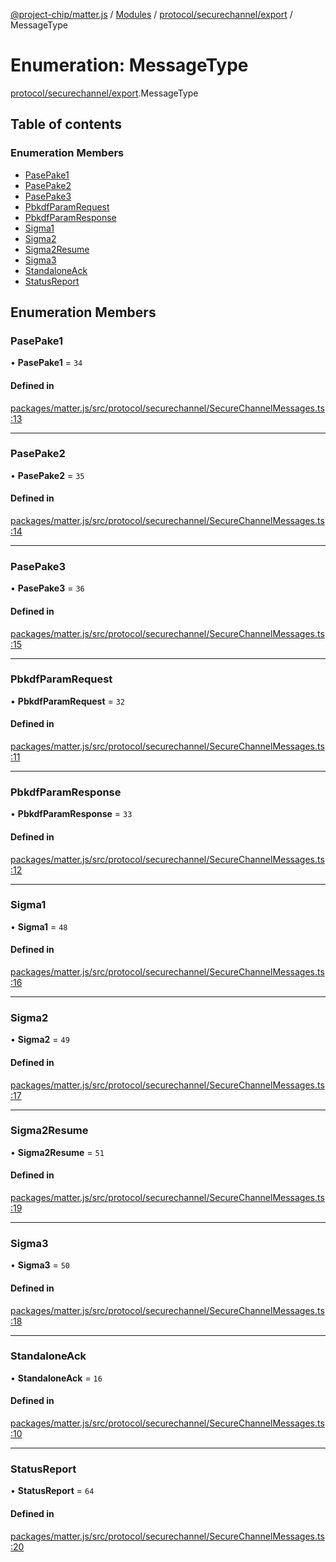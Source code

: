 [@project-chip/matter.js](../README.md) / [Modules](../modules.md) / [protocol/securechannel/export](../modules/protocol_securechannel_export.md) / MessageType

# Enumeration: MessageType

[protocol/securechannel/export](../modules/protocol_securechannel_export.md).MessageType

## Table of contents

### Enumeration Members

- [PasePake1](protocol_securechannel_export.MessageType.md#pasepake1)
- [PasePake2](protocol_securechannel_export.MessageType.md#pasepake2)
- [PasePake3](protocol_securechannel_export.MessageType.md#pasepake3)
- [PbkdfParamRequest](protocol_securechannel_export.MessageType.md#pbkdfparamrequest)
- [PbkdfParamResponse](protocol_securechannel_export.MessageType.md#pbkdfparamresponse)
- [Sigma1](protocol_securechannel_export.MessageType.md#sigma1)
- [Sigma2](protocol_securechannel_export.MessageType.md#sigma2)
- [Sigma2Resume](protocol_securechannel_export.MessageType.md#sigma2resume)
- [Sigma3](protocol_securechannel_export.MessageType.md#sigma3)
- [StandaloneAck](protocol_securechannel_export.MessageType.md#standaloneack)
- [StatusReport](protocol_securechannel_export.MessageType.md#statusreport)

## Enumeration Members

### PasePake1

• **PasePake1** = ``34``

#### Defined in

[packages/matter.js/src/protocol/securechannel/SecureChannelMessages.ts:13](https://github.com/project-chip/matter.js/blob/0c058ae17fdba4c0b89b8b13c309011d51782299/packages/matter.js/src/protocol/securechannel/SecureChannelMessages.ts#L13)

___

### PasePake2

• **PasePake2** = ``35``

#### Defined in

[packages/matter.js/src/protocol/securechannel/SecureChannelMessages.ts:14](https://github.com/project-chip/matter.js/blob/0c058ae17fdba4c0b89b8b13c309011d51782299/packages/matter.js/src/protocol/securechannel/SecureChannelMessages.ts#L14)

___

### PasePake3

• **PasePake3** = ``36``

#### Defined in

[packages/matter.js/src/protocol/securechannel/SecureChannelMessages.ts:15](https://github.com/project-chip/matter.js/blob/0c058ae17fdba4c0b89b8b13c309011d51782299/packages/matter.js/src/protocol/securechannel/SecureChannelMessages.ts#L15)

___

### PbkdfParamRequest

• **PbkdfParamRequest** = ``32``

#### Defined in

[packages/matter.js/src/protocol/securechannel/SecureChannelMessages.ts:11](https://github.com/project-chip/matter.js/blob/0c058ae17fdba4c0b89b8b13c309011d51782299/packages/matter.js/src/protocol/securechannel/SecureChannelMessages.ts#L11)

___

### PbkdfParamResponse

• **PbkdfParamResponse** = ``33``

#### Defined in

[packages/matter.js/src/protocol/securechannel/SecureChannelMessages.ts:12](https://github.com/project-chip/matter.js/blob/0c058ae17fdba4c0b89b8b13c309011d51782299/packages/matter.js/src/protocol/securechannel/SecureChannelMessages.ts#L12)

___

### Sigma1

• **Sigma1** = ``48``

#### Defined in

[packages/matter.js/src/protocol/securechannel/SecureChannelMessages.ts:16](https://github.com/project-chip/matter.js/blob/0c058ae17fdba4c0b89b8b13c309011d51782299/packages/matter.js/src/protocol/securechannel/SecureChannelMessages.ts#L16)

___

### Sigma2

• **Sigma2** = ``49``

#### Defined in

[packages/matter.js/src/protocol/securechannel/SecureChannelMessages.ts:17](https://github.com/project-chip/matter.js/blob/0c058ae17fdba4c0b89b8b13c309011d51782299/packages/matter.js/src/protocol/securechannel/SecureChannelMessages.ts#L17)

___

### Sigma2Resume

• **Sigma2Resume** = ``51``

#### Defined in

[packages/matter.js/src/protocol/securechannel/SecureChannelMessages.ts:19](https://github.com/project-chip/matter.js/blob/0c058ae17fdba4c0b89b8b13c309011d51782299/packages/matter.js/src/protocol/securechannel/SecureChannelMessages.ts#L19)

___

### Sigma3

• **Sigma3** = ``50``

#### Defined in

[packages/matter.js/src/protocol/securechannel/SecureChannelMessages.ts:18](https://github.com/project-chip/matter.js/blob/0c058ae17fdba4c0b89b8b13c309011d51782299/packages/matter.js/src/protocol/securechannel/SecureChannelMessages.ts#L18)

___

### StandaloneAck

• **StandaloneAck** = ``16``

#### Defined in

[packages/matter.js/src/protocol/securechannel/SecureChannelMessages.ts:10](https://github.com/project-chip/matter.js/blob/0c058ae17fdba4c0b89b8b13c309011d51782299/packages/matter.js/src/protocol/securechannel/SecureChannelMessages.ts#L10)

___

### StatusReport

• **StatusReport** = ``64``

#### Defined in

[packages/matter.js/src/protocol/securechannel/SecureChannelMessages.ts:20](https://github.com/project-chip/matter.js/blob/0c058ae17fdba4c0b89b8b13c309011d51782299/packages/matter.js/src/protocol/securechannel/SecureChannelMessages.ts#L20)
